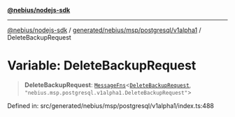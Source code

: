 [**@nebius/nodejs-sdk**](../../../../../../README.md)

---

[@nebius/nodejs-sdk](../../../../../../README.md) / [generated/nebius/msp/postgresql/v1alpha1](../README.md) / DeleteBackupRequest

# Variable: DeleteBackupRequest

> **DeleteBackupRequest**: [`MessageFns`](../../../../../../runtime/protos/core/interfaces/MessageFns.md)\<[`DeleteBackupRequest`](../interfaces/DeleteBackupRequest.md), `"nebius.msp.postgresql.v1alpha1.DeleteBackupRequest"`\>

Defined in: src/generated/nebius/msp/postgresql/v1alpha1/index.ts:488

